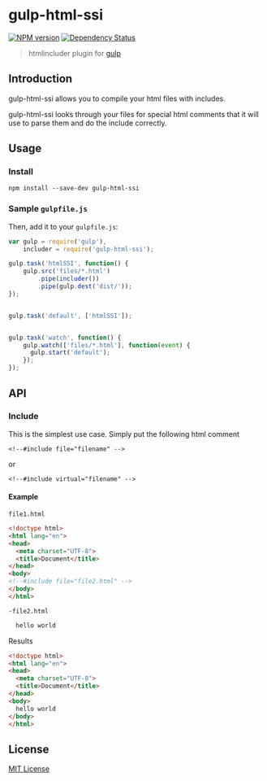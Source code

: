 # gulp-html-ssi
[![NPM version][npm-image]][npm-url]  [![Dependency Status][depstat-image]][depstat-url]

> htmlincluder plugin for [gulp](https://github.com/wearefractal/gulp)

## Introduction

gulp-html-ssi allows you to compile your html files with includes.

gulp-html-ssi looks through your files for special html comments that it will use to parse them and do the include correctly.

## Usage


### Install
```shell
npm install --save-dev gulp-html-ssi
```

### Sample `gulpfile.js`
Then, add it to your `gulpfile.js`:

```javascript
var gulp = require('gulp'),
	includer = require('gulp-html-ssi');

gulp.task('htmlSSI', function() {
    gulp.src('files/*.html')
    	.pipe(includer())
        .pipe(gulp.dest('dist/'));
});


gulp.task('default', ['htmlSSI']);


gulp.task('watch', function() {
    gulp.watch(['files/*.html'], function(event) {
      gulp.start('default');
    });
});
```

## API

### Include
This is the simplest use case.  Simply put the following html comment

`<!--#include file="filename" -->`

or

`<!--#include virtual="filename" -->`

#### Example

`file1.html`
```html
<!doctype html>
<html lang="en">
<head>
  <meta charset="UTF-8">
  <title>Document</title>
</head>
<body>
<!--#include file="file2.html" -->
</body>
</html>
```

`-file2.html`
```html
  hello world
```

Results
```html
<!doctype html>
<html lang="en">
<head>
  <meta charset="UTF-8">
  <title>Document</title>
</head>
<body>
  hello world
</body>
</html>
```

## License

[MIT License](http://en.wikipedia.org/wiki/MIT_License)

[npm-url]: https://npmjs.org/package/gulp-htmlincluder
[npm-image]: https://badge.fury.io/js/gulp-htmlincluder.png

[travis-url]: http://travis-ci.org/internetErik/gulp-htmlincluder
[travis-image]: https://secure.travis-ci.org/internetErik/gulp-htmlincluder.png?branch=master

[coveralls-url]: https://coveralls.io/r/internetErik/gulp-htmlincluder
[coveralls-image]: https://coveralls.io/repos/internetErik/gulp-htmlincluder/badge.png

[depstat-url]: https://david-dm.org/internetErik/gulp-htmlincluder
[depstat-image]: https://david-dm.org/internetErik/gulp-htmlincluder.png
